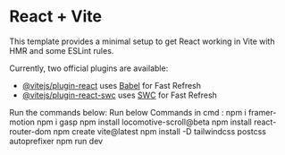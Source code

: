 # React + Vite

This template provides a minimal setup to get React working in Vite with HMR and some ESLint rules.

Currently, two official plugins are available:

- [@vitejs/plugin-react](https://github.com/vitejs/vite-plugin-react/blob/main/packages/plugin-react/README.md) uses [Babel](https://babeljs.io/) for Fast Refresh
- [@vitejs/plugin-react-swc](https://github.com/vitejs/vite-plugin-react-swc) uses [SWC](https://swc.rs/) for Fast Refresh



Run the commands below:
Run below Commands in cmd :
 npm i framer-motion
 npm i gasp
 npm install locomotive-scroll@beta
 npm install react-router-dom
 npm create vite@latest
 npm install -D tailwindcss postcss autoprefixer
 npm run dev
